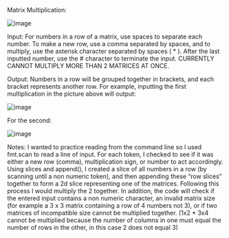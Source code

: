 Matrix Multiplication:


 ![image](https://user-images.githubusercontent.com/38845224/52182532-19bae080-27cc-11e9-9ca9-99ea19c879f5.png)
 
Input: 
For numbers in a row of a matrix, use spaces to separate each number. To make a new row, use a comma separated by spaces, and to multiply, use the asterisk character separated by spaces ( * ). After the last inputted number, use the # character to terminate the input. CURRENTLY CANNOT MULTIPLY MORE THAN 2 MATRICES AT ONCE.

Output: 
Numbers in a row will be grouped together in brackets, and each bracket represents another row.
For example, inputting the first multiplication in the picture above will output:

![image](https://user-images.githubusercontent.com/38845224/52182563-4838bb80-27cc-11e9-8129-30d67a3692ce.png)
 
For the second:
 
![image](https://user-images.githubusercontent.com/38845224/52182564-4bcc4280-27cc-11e9-9223-abe6f681b2dd.png)

Notes: 
I wanted to practice reading from the command line so I used fmt.scan to read a line of input. For each token, I checked to see if it was either a new row (comma), multiplication sign, or number to act accordingly. Using slices and append(), I created a slice of all numbers in a row (by scanning until a non numeric token), and then appending these “row slices” together to form a 2d slice representing one of the matrices. Following this process I would multiply the 2 together. In addition, the code will check if the entered input contains a non numeric character, an invalid matrix size (for example a 3 x 3 matrix containing a row of 4 numbers not 3), or if two matrices of incompatible size cannot be multiplied together. (1x2 * 3x4 cannot be multiplied because the number of columns in one must equal the number of rows in the other, in this case 2 does not equal 3) 
